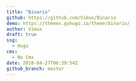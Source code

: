 ```yaml
---
title: "Binario"
github: https://github.com/Vimux/Binario
demo: https://themes.gohugo.io/theme/binario/
author: Vimux
draft: true
ssg:
  - Hugo
cms:
  - No Cms
date: 2018-04-27T06:39:54Z
github_branch: master
---
```

